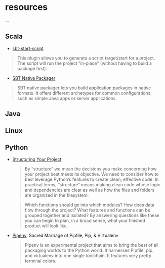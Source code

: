 # resources

--

## Scala

 - [sbt-start-script](https://github.com/sbt/sbt-start-script)
 
 >This plugin allows you to generate a script target/start for a project. The script will run the project "in-place" (without having to build a package first).
 
 - [SBT Native Packager](https://github.com/sbt/sbt-native-packager)
 
 >SBT native packager lets you build application packages in native formats. It offers different archetypes for common configurations, such as simple Java apps or server applications.

## Java

## Linux

## Python

 - [Structuring Your Project](http://docs.python-guide.org/en/latest/writing/structure/)
 
   >By “structure” we mean the decisions you make concerning how your project best meets its objective. We need to consider how to best leverage Python’s features to create clean, effective code. In practical terms, “structure” means making clean code whose logic and dependencies are clear as well as how the files and folders are organized in the filesystem.

   >Which functions should go into which modules? How does data flow through the project? What features and functions can be grouped together and isolated? By answering questions like these you can begin to plan, in a broad sense, what your finished product will look like.

 - [Pipenv](http://docs.pipenv.org/en/latest/): Sacred Marriage of Pipfile, Pip, & Virtualenv
 
   > Pipenv is an experimental project that aims to bring the best of all packaging worlds to the Python world. It harnesses Pipfile, pip, and virtualenv into one single toolchain. It features very pretty terminal colors.

